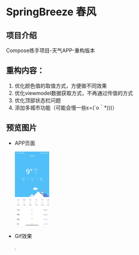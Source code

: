 # SpringBreeze 春风
## 项目介绍

Compose练手项目-天气APP-重构版本

## 重构内容：

1. 优化颜色值的取值方式，方便做不同效果
2. 优化viewmodel数据获取方式，不再通过传值的方式
3. 优化顶部状态栏问题
4. 添加多城市功能（可能会慢一些ε=(´ο｀*)))）

## 预览图片

- APP页面

  <img src="device-2021-11-19-130750.png" style="zoom:20%;" />

- Gif效果

  <img src="app.gif" style="zoom:20%;" />
